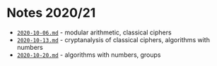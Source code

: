 # Notes 2020/21

* [`2020-10-06.md`](2020-10-06.md) - modular arithmetic, classical ciphers
* [`2020-10-13.md`](2020-10-13.md) - cryptanalysis of classical ciphers, algorithms with numbers
* [`2020-10-20.md`](2020-10-20.md) - algorithms with numbers, groups
